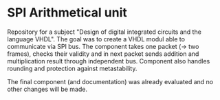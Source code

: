 # SPI Arithmetical unit

Repository for a subject "Design of digital integrated circuits and the language VHDL". The goal was to create a VHDL modul able to communicate via SPI bus. The component takes one packet (-> two frames), checks their validity and in next packet sends addition and multiplication result through independent bus. Component also handles rounding and protection against metastability.

The final component (and documentation) was already evaluated and no other changes will be made.
